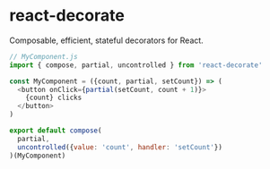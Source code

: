 # react-decorate

Composable, efficient, stateful decorators for React.

```javascript
// MyComponent.js
import { compose, partial, uncontrolled } from 'react-decorate'

const MyComponent = ({count, partial, setCount}) => (
  <button onClick={partial(setCount, count + 1)}>
    {count} clicks
  </button>
)

export default compose(
  partial,
  uncontrolled({value: 'count', handler: 'setCount'})
)(MyComponent)
```
